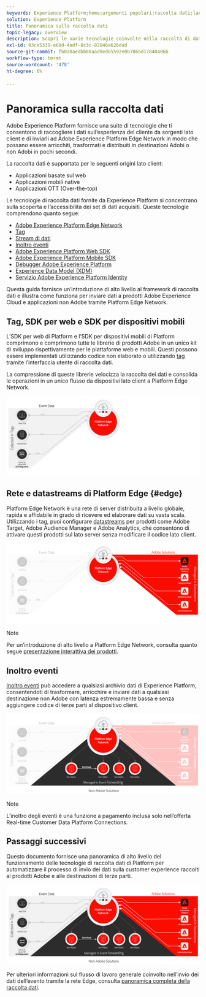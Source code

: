 ```yaml
---
keywords: Experience Platform;home;argomenti popolari;raccolta dati;lancio;sdk web
solution: Experience Platform
title: Panoramica sulla raccolta dati
topic-legacy: overview
description: Scopri le varie tecnologie coinvolte nella raccolta di dati sulle esperienze dei clienti in Adobe Experience Platform.
exl-id: 03ce5339-e68d-4adf-8c3c-82846a626dad
source-git-commit: fb0d8aedbb88aad8ed65592e0b706bd17840406b
workflow-type: tm+mt
source-wordcount: '478'
ht-degree: 6%

---
```


# Panoramica sulla raccolta dati

Adobe Experience Platform fornisce una suite di tecnologie che ti consentono di raccogliere i dati sull’esperienza del cliente da sorgenti lato client e di inviarli ad Adobe Experience Platform Edge Network in modo che possano essere arricchiti, trasformati e distribuiti in destinazioni Adobi o non Adobi in pochi secondi.

La raccolta dati è supportata per le seguenti origini lato client:

* Applicazioni basate sul web
* Applicazioni mobili native
* Applicazioni OTT (Over-the-top)

Le tecnologie di raccolta dati fornite da Experience Platform si concentrano sulla scoperta e l’accessibilità dei set di dati acquisiti. Queste tecnologie comprendono quanto segue:

* [Adobe Experience Platform Edge Network](https://experienceleague.adobe.com/docs/web-sdk-learn/tutorials/introduction-to-web-sdk-and-edge-network.html)
* [Tag](../tags/home.md)
* [Stream di dati](../edge/datastreams/overview.md)
* [Inoltro eventi](../tags/ui/event-forwarding/overview.md)
* [Adobe Experience Platform Web SDK](../edge/home.md)
* [Adobe Experience Platform Mobile SDK](https://aep-sdks.gitbook.io/docs/)
* [Debugger Adobe Experience Platform](https://chrome.google.com/webstore/detail/adobe-experience-platform/bfnnokhpnncpkdmbokanobigaccjkpob?hl=en)
* [Experience Data Model (XDM)](../xdm/home.md)
* [Servizio Adobe Experience Platform Identity](../identity-service/home.md)

Questa guida fornisce un’introduzione di alto livello al framework di raccolta dati e illustra come funziona per inviare dati a prodotti Adobe Experience Cloud e applicazioni non Adobe tramite Platform Edge Network.

## Tag, SDK per web e SDK per dispositivi mobili

L’SDK per web di Platform e l’SDK per dispositivi mobili di Platform comprimono e comprimono tutte le librerie di prodotti Adobe in un unico kit di sviluppo rispettivamente per le piattaforme web e mobili. Questi possono essere implementati utilizzando codice non elaborato o utilizzando [tag](../tags/home.md) tramite l’interfaccia utente di raccolta dati.

La compressione di queste librerie velocizza la raccolta dei dati e consolida le operazioni in un unico flusso da dispositivi lato client a Platform Edge Network.

![Tag, SDK web, SDK mobile](./images/home/tags-sdks.png)

## Rete e datastreams di Platform Edge {#edge}

Platform Edge Network è una rete di server distribuita a livello globale, rapida e affidabile in grado di ricevere ed elaborare dati su vasta scala. Utilizzando i tag, puoi configurare [datastreams](../edge/datastreams/overview.md) per prodotti come Adobe Target, Adobe Audience Manager e Adobe Analytics, che consentono di attivare questi prodotti sul lato server senza modificare il codice lato client.

![Datastreams e soluzioni Adobe](./images/home/adobe-solutions.png)

>[!NOTE]
>
>Per un’introduzione di alto livello a Platform Edge Network, consulta quanto segue [presentazione interattiva dei prodotti](https://adobe-ideacloud.forgedx.com/adobe-adobe-edge-collection/adobe-experience-edge/public/mx?SUID=hgb1a48ICSCpbM6MzBYHbxnsh9DgjUy1).

## Inoltro eventi

[Inoltro eventi](../tags/ui/event-forwarding/overview.md) può accedere a qualsiasi archivio dati di Experience Platform, consentendoti di trasformare, arricchire e inviare dati a qualsiasi destinazione non Adobe con latenza estremamente bassa e senza aggiungere codice di terze parti al dispositivo client.

![Inoltro eventi](./images/home/event-forwarding.png)

>[!NOTE]
>
>L’inoltro degli eventi è una funzione a pagamento inclusa solo nell’offerta Real-time Customer Data Platform Connections.

## Passaggi successivi

Questo documento fornisce una panoramica di alto livello del funzionamento delle tecnologie di raccolta dati di Platform per automatizzare il processo di invio dei dati sulla customer experience raccolti ai prodotti Adobe e alle destinazioni di terze parti.

![Framework di raccolta dati](./images/home/collection.png)

Per ulteriori informazioni sul flusso di lavoro generale coinvolto nell’invio dei dati dell’evento tramite la rete Edge, consulta [panoramica completa della raccolta dati](./e2e.md).
